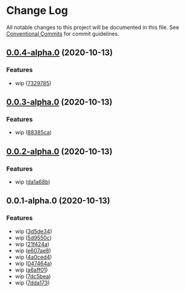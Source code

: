 # Change Log

All notable changes to this project will be documented in this file.
See [Conventional Commits](https://conventionalcommits.org) for commit guidelines.

## [0.0.4-alpha.0](https://github.com/stbui/proxy/compare/v0.0.3-alpha.0...v0.0.4-alpha.0) (2020-10-13)


### Features

* wip ([7329785](https://github.com/stbui/proxy/commit/732978555692439fa881f231053941e05993ab52))





## [0.0.3-alpha.0](https://github.com/stbui/proxy/compare/v0.0.2-alpha.0...v0.0.3-alpha.0) (2020-10-13)


### Features

* wip ([88385ca](https://github.com/stbui/proxy/commit/88385ca4883f5046d815392d2a12632d0944d13a))





## [0.0.2-alpha.0](https://github.com/stbui/proxy/compare/v0.0.1-alpha.0...v0.0.2-alpha.0) (2020-10-13)


### Features

* wip ([da1a68b](https://github.com/stbui/proxy/commit/da1a68bf83e034906d6eeb882820373ea100641c))





## 0.0.1-alpha.0 (2020-10-13)


### Features

* wip ([3d5de34](https://github.com/stbui/proxy/commit/3d5de3494b571d0a577d2d3feee0012e8477fa01))
* wip ([5d9550c](https://github.com/stbui/proxy/commit/5d9550cdbe612210feb97181dc91477ed4a83c59))
* wip ([21f424a](https://github.com/stbui/proxy/commit/21f424a1e918d935faadae28f6f2619ea62cf627))
* wip ([e607ae8](https://github.com/stbui/proxy/commit/e607ae8a91256f687fa560a7d735692d6e9a0c36))
* wip ([4a0ced4](https://github.com/stbui/proxy/commit/4a0ced4a6b2e9fc218b430f6601b36f737f5de1f))
* wip ([047464a](https://github.com/stbui/proxy/commit/047464a597108dd4407f5c7327d19ad93653dcf8))
* wip ([a6aff01](https://github.com/stbui/proxy/commit/a6aff0125e0e9d6043bc3c2f69d785e0af4f8252))
* wip ([7dc5bea](https://github.com/stbui/proxy/commit/7dc5bead217211df1e78c90352d9f9e86927b728))
* wip ([7dda173](https://github.com/stbui/proxy/commit/7dda1737d84c6d1a9ef65a450acc899150cbaf43))
